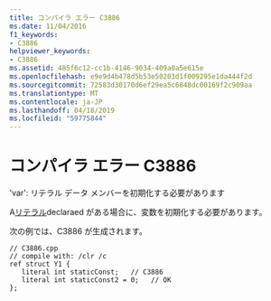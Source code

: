```yaml
---
title: コンパイラ エラー C3886
ms.date: 11/04/2016
f1_keywords:
- C3886
helpviewer_keywords:
- C3886
ms.assetid: 485f6c12-cc1b-4146-9034-409a0a5e615e
ms.openlocfilehash: e9e9d4b478d5b53e50203d1f009295e1da444f2d
ms.sourcegitcommit: 72583d30170d6ef29ea5c6848dc00169f2c909aa
ms.translationtype: MT
ms.contentlocale: ja-JP
ms.lasthandoff: 04/18/2019
ms.locfileid: "59775844"
---
```

# <a name="compiler-error-c3886"></a>コンパイラ エラー C3886

'var': リテラル データ メンバーを初期化する必要があります

A[リテラル](../../extensions/literal-cpp-component-extensions.md)declaraed がある場合に、変数を初期化する必要があります。

次の例では、C3886 が生成されます。

```
// C3886.cpp
// compile with: /clr /c
ref struct Y1 {
   literal int staticConst;   // C3886
   literal int staticConst2 = 0;   // OK
};
```